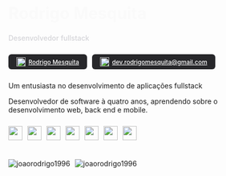 <h1 style='font-size: 32px; color: #fafafa'>Rodrigo Mesquita</h1>
<span style='font-size: 14px; color: #d4d4d8; font-weight: 500'>Desenvolvedor fullstack</span>

<div style='display: flex; align-items: center; gap: 10px; margin-top: 24px' >
  <a href='https://www.linkedin.com/in/rodrigo-mesquita-/' target='_black' style="background: #27272a; color: white; padding: 6px 16px; font-size: 12px; border-radius: 6px; font-weight: 500; display: flex; align-items: center; gap: 6px;" >
  <img src='https://skillicons.dev/icons?i=linkedin' width='18' height='18' />
  Rodrigo Mesquita
  </a>
  <a href='#' target='_black' style="background: #27272a; color: white; padding: 6px 16px; font-size: 12px; border-radius: 6px; font-weight: 500; display: flex; align-items: center; gap: 6px;" >
  <img src='https://skillicons.dev/icons?i=gmail' width='18' height='18' />
  dev.rodrigomesquita@gmail.com
  </a>
</div>

<div style='display: flex; flex-direction: column; margin-top: 24px'>
  <span>Um entusiasta no desenvolvimento de aplicações fullstack</span>
  <p>Desenvolvedor de software à quatro anos, aprendendo sobre o desenvolvimento web, back end e  mobile.</p>
  <div style='display: flex; gap: 10px; margin-top: 10px'>
    <img src='https://skillicons.dev/icons?i=html' width='28' height='28' />
    <img src='https://skillicons.dev/icons?i=css' width='28' height='28' />
    <img src='https://skillicons.dev/icons?i=javascript' width='28' height='28' />
    <img src='https://skillicons.dev/icons?i=typescript' width='28' height='28' />
    <img src='https://skillicons.dev/icons?i=react' width='28' height='28' />
    <img src='https://skillicons.dev/icons?i=next' width='28' height='28' />
    <img src='https://skillicons.dev/icons?i=python' width='28' height='28' />
  </div>
</div>

<div style='display: flex; items:start; gap: 10px; margin-top: 24px' >
  <p><img src="https://github-readme-stats.vercel.app/api?username=joaorodrigo1996&show_icons=true&locale=pt-BR&theme=dark&hide_border=true" alt="joaorodrigo1996" /></p>
  <p><img src="https://github-readme-stats.vercel.app/api/top-langs?username=joaorodrigo1996&show_icons=true&locale=pt-BR&layout=compact&theme=dark&hide_border=true" alt="joaorodrigo1996" /></p>
</div>
